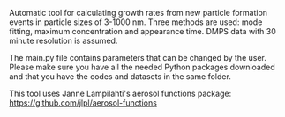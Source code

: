 
Automatic tool for calculating growth rates from new particle formation events in particle sizes of 3-1000 nm. Three methods are used: mode fitting, maximum concentration and appearance time. DMPS data with 30 minute resolution is assumed.

The main.py file contains parameters that can be changed by the user. Please make sure you have all the needed Python packages downloaded and that you have the codes and datasets in the same folder.

This tool uses Janne Lampilahti's aerosol functions package:
https://github.com/jlpl/aerosol-functions
